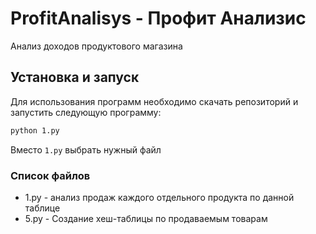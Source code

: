 # ProfitAnalisys - Профит Анализис

Анализ доходов продуктового магазина

## Установка и запуск

Для использования программ необходимо скачать репозиторий и запустить следующую программу:

```bash
python 1.py
```
Вместо `1.py` выбрать нужный файл

### Список файлов

* 1.py - анализ продаж каждого отдельного продукта по данной таблице
* 5.py - Создание хеш-таблицы по продаваемым товарам